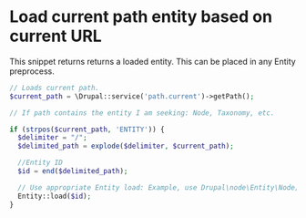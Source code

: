 # Load current path entity based on current URL

This snippet returns returns a loaded entity. This can be placed in any Entity preprocess.

```php
// Loads current path.
$current_path = \Drupal::service('path.current')->getPath();

// If path contains the entity I am seeking: Node, Taxonomy, etc.

if (strpos($current_path, 'ENTITY')) {
  $delimiter = "/";
  $delimited_path = explode($delimiter, $current_path);

  //Entity ID
  $id = end($delimited_path);

  // Use appropriate Entity load: Example, use Drupal\node\Entity\Node;
  Entity::load($id);
}
```



